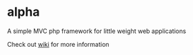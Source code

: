 # alpha
A simple MVC php framework for little weight web applications


Check out [wiki](https://github.com/lawrenceadu/alpha/wiki) for more information
